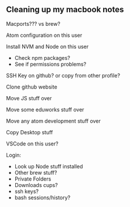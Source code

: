 ## Cleaning up my macbook notes

Macports??? vs brew?


Atom configuration on this user


Install NVM and Node on this user
- Check npm packages?
- See if permissions problems?


SSH Key on github? or copy from other profile?


Clone github website


Move JS stuff over


Move some eduworks stuff over


Move any atom development stuff over


Copy Desktop stuff


VSCode on this user?


Login:
- Look up Node stuff installed
- Other brew stuff?
- Private Folders
- Downloads
cups?
- ssh keys?
- bash sessions/history?
